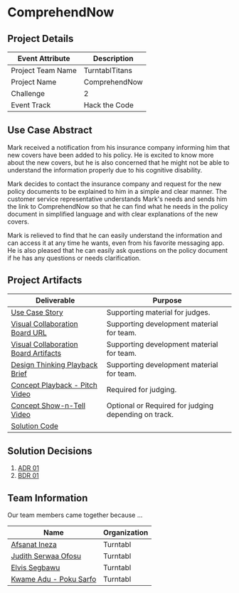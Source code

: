 <!---  Submission Readme Instructions  
  Welcome to the FINOS GAAD Hackathon!

  This GitHub Repo represents a template for your project. It represents the central repository of all artifacts produced by your team. This repository will be referenced during the judging activity and after the event has completed.

  Please follow the Template Instructions herein to update this README.

  Remember to:
    a) Remove all Template Instructions once complete.
    b) Add the mandatory GitHub Topics.
--->
 
# ComprehendNow
<!--- Template Instructions  
  Each Participating Team will have a unique name. Each Team will create a unique name for their project. Replace above "Project Name" with Participating Team Project Name which is different from the Team Name.
--->

## Project Details
<!--- Template Instructions  
  Provide your team specific details:

    Challenge should have a numeric value {1, 2, etc}.

    Event Track should have one of the following values: "Hack the Code", "Design Thinking", "Not Applicable".
--->

| Event Attribute| Description    |
| --- |----------------|
| Project Team Name | TurntablTitans |
| Project Name | ComprehendNow       |
| Challenge | 2              |
| Event Track | Hack the Code  |

## Use Case Abstract
<!--- Template Instructions  
  Provide a brief description of the use case tackled by the team.
--->
Mark received a notification from his insurance company informing him that new covers have been added to his policy. He is excited to know more about the new covers, but he is also concerned that he might not be able to understand the information properly due to his cognitive disability.

Mark decides to contact the insurance company and request for the new policy documents to be explained to him in a simple and clear manner. The customer service representative understands Mark's needs and sends him the link to ComprehendNow so that he can find what he needs in the policy document in simplified language and with clear explanations of the new covers.

Mark is relieved to find that he can easily understand the information and can access it at any time he wants, even from his favorite messaging app. He is also pleased that he can easily ask questions on the policy document if he has any questions or needs clarification.

## Project Artifacts
<!--- Template Instructions  
  Complete the table below. Replace URLs where necessary.

    1. Use Case: Markdown file describing the story with support by UML diagrams. Remember to update filename if you renamed the original template.
    2. Visual Collaboration Board Details: Provide a link to the teams Board and/or export the whiteboard used for team brainstorming and provide link to file or folder where the artifacts are persisted. Since FREE Boards may not be available long term you should consider both options.   
    3. Design Thinking Playback Brief: PowerPoint Presentation used to convey results of Design Thinking activities and record Pitch Video.
    4. Concept Playback Pitch Video: URL to Pitch Video recording conveying project problem statement and What/Why/Wow elements.
    5. Concept Show-n-Tell Video: URL Recording of a running solution to the proposed concept. 
    6. Code: URL to the code Readme file. 

    WARNINGS: 
    1. Judges will stop listening to Pitch Video after the 2 minute mark so do not exceed the limit.
    2. Judges will use the links in the table below; Fix all broken links.
--->

| Deliverable                                                                                                                                                                              | Purpose |
|------------------------------------------------------------------------------------------------------------------------------------------------------------------------------------------| --- |
| [Use Case Story](./hackproject/usecases/usecase.md)                                                                                                                                      | Supporting material for judges. | 
| [Visual Collaboration Board URL](https://app.mural.co/t/turntabltitans6057/m/turntabltitans6057/1683468948643/5f30d3fe5a4326ceae53c12e414204e3c3f6ef00?sender=u88b5004d2f886360870e4376) | Supporting development material for team. | 
| [Visual Collaboration Board Artifacts](./hackproject/media/board)                                                                                                                        | Supporting development material for team. | 
| [Design Thinking Playback Brief](./presentations/playback-brief.ppt)                                                                                                                     | Supporting development material for team. | 
| [Concept Playback - Pitch Video](./media/videos/pitch-video.mp4)                                                                                                                         |  Required for judging. | 
| [Concept Show-n-Tell Video](./media/videos/demo-video.mp4)                                                                                                                               | Optional or Required for judging depending on track. | 
| [Solution Code](./hackproject/README.md)                                                                                                                                                 | | Supporting material for judging depending on track.   | 

## Solution Decisions
<!--- Template Instructions  
  Optional Section. If the team has documented reasons for any of their business or technical decisions, use this section to  itemize the links to the decision documents using the template in the /decisions folder.  Remove this section if nothing to list.
---> 

1. [ADR 01](./decisions/adr-01.md)
2. [BDR 01](./hackproject/decisions/bdr-01.md)

## Team Information
<!--- Template Instructions  
  Provide a brief description of your team, how it came to be, etc.
--->  

Our team members came together because ...

| Name                                 | Organization |
|--------------------------------------|--------------|
| [Afsanat Ineza](social-url)          | Turntabl     |
| [Judith Serwaa Ofosu](social-url)    | Turntabl     |
| [Elvis Segbawu](social-url)          | Turntabl     |
| [Kwame Adu - Poku Sarfo](social-url) | Turntabl     |